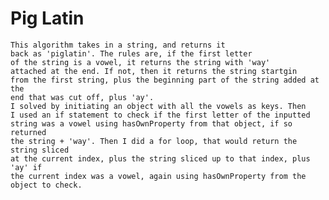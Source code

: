 # Pig Latin
	This algorithm takes in a string, and returns it
	back as 'piglatin'. The rules are, if the first letter
	of the string is a vowel, it returns the string with 'way'
	attached at the end. If not, then it returns the string startgin
	from the first string, plus the beginning part of the string added at the
	end that was cut off, plus 'ay'.
	I solved by initiating an object with all the vowels as keys. Then
	I used an if statement to check if the first letter of the inputted 
	string was a vowel using hasOwnProperty from that object, if so returned
	the string + 'way'. Then I did a for loop, that would return the string sliced
	at the current index, plus the string sliced up to that index, plus 'ay' if
	the current index was a vowel, again using hasOwnProperty from the object to check.